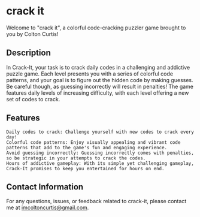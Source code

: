 # crack it

Welcome to "crack it", a colorful code-cracking puzzler game brought to you by Colton Curtis!

## Description

In Crack-It, your task is to crack daily codes in a challenging and addictive puzzle game. Each level presents you with a series of colorful code patterns, and your goal is to figure out the hidden code by making guesses. Be careful though, as guessing incorrectly will result in penalties! The game features daily levels of increasing difficulty, with each level offering a new set of codes to crack.

## Features

    Daily codes to crack: Challenge yourself with new codes to crack every day!
    Colorful code patterns: Enjoy visually appealing and vibrant code patterns that add to the game's fun and engaging experience.
    Avoid guessing incorrectly: Guessing incorrectly comes with penalties, so be strategic in your attempts to crack the codes.
    Hours of addictive gameplay: With its simple yet challenging gameplay, Crack-It promises to keep you entertained for hours on end.

## Contact Information

For any questions, issues, or feedback related to crack-it, please contact me at imcoltoncurtis@gmail.com.
